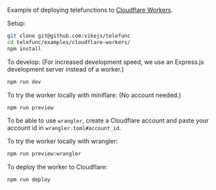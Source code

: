 Example of deploying telefunctions to [Cloudflare Workers](https://workers.cloudflare.com/).

Setup:
```bash
git clone git@github.com:vikejs/telefunc
cd telefunc/examples/cloudflare-workers/
npm install
```

To develop: (For increased development speed, we use an Express.js development server instead of a worker.)
```bash
npm run dev
```

To try the worker locally with miniflare: (No account needed.)
```bash
npm run preview
```

To be able to use `wrangler`, create a Cloudflare account and paste your account id in `wrangler.toml#account_id`.

To try the worker locally with wrangler:
```bash
npm run preview:wrangler
```

To deploy the worker to Cloudflare:
```bash
npm run deploy
```
